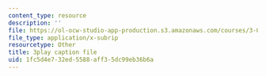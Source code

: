 ```yaml
---
content_type: resource
description: ''
file: https://ol-ocw-studio-app-production.s3.amazonaws.com/courses/3-091sc-introduction-to-solid-state-chemistry-fall-2010/1fc5d4e732ed5588aff35dc99eb36b6a_uCK1z-h7Jbc.vtt
file_type: application/x-subrip
resourcetype: Other
title: 3play caption file
uid: 1fc5d4e7-32ed-5588-aff3-5dc99eb36b6a
---
```

